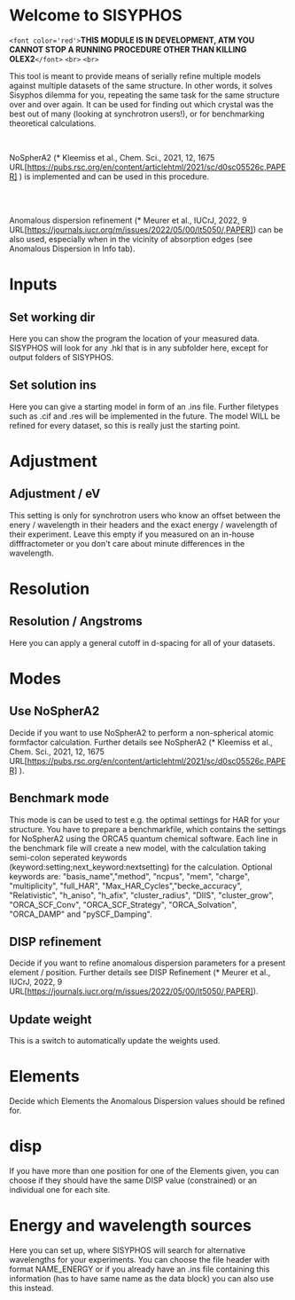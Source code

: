 # Welcome to SISYPHOS

`<font color='red'>`**THIS MODULE IS IN DEVELOPMENT, ATM YOU CANNOT STOP A RUNNING PROCEDURE OTHER THAN KILLING OLEX2**`</font>`
`<br>`
`<br>`

This tool is meant to provide means of serially refine multiple models against multiple datasets of the same structure.
In other words, it solves Sisyphos dilemma for you, repeating the same task for the same structure over and over again.
It can be used for finding out which crystal was the best out of many (looking at synchrotron users!), or for benchmarking theoretical calculations.

<br>

NoSpherA2 (* Kleemiss et al., Chem. Sci., 2021, 12, 1675
&nbsp; URL[https://pubs.rsc.org/en/content/articlehtml/2021/sc/d0sc05526c,PAPER] ) is implemented and can be used in this procedure.

<br>
<br>

Anomalous dispersion refinement (* Meurer et al., IUCrJ, 2022, 9
&nbsp; URL[https://journals.iucr.org/m/issues/2022/05/00/lt5050/,PAPER]) can be also used, especially when in the vicinity of absorption edges (see Anomalous Dispersion in Info tab).

# Inputs

## Set working dir

Here you can show the program the location of your measured data. SISYPHOS will look for any .hkl that is in any subfolder here, except for output folders of SISYPHOS.

## Set solution ins

Here you can give a starting model in form of an .ins file. Further filetypes such as .cif and .res will be implemented in the future. The model WILL be refined for every dataset, so this is really just the starting point.

# Adjustment

## Adjustment / eV

This setting is only for synchrotron users who know an offset between the enery / wavelength in their headers and the exact energy / wavelength of their experiment. Leave this empty if you measured on an in-house difffractometer or you don't care about minute differences in the wavelength.

# Resolution

## Resolution / Angstroms

Here you can apply a general cutoff in d-spacing for all of your datasets.

# Modes

## Use NoSpherA2

Decide if you want to use NoSpherA2 to perform a non-spherical atomic formfactor calculation. Further details see NoSpherA2 (* Kleemiss et al., Chem. Sci., 2021, 12, 1675
&nbsp; URL[https://pubs.rsc.org/en/content/articlehtml/2021/sc/d0sc05526c,PAPER] ).

## Benchmark mode

This mode is can be used to test e.g. the optimal settings for HAR for your structure. You have to prepare a benchmarkfile, which contains the settings for NoSpherA2 using the ORCA5 quantum chemical software. Each line in the benchmark file will create a new model, with the calculation taking semi-colon seperated keywords (keyword:setting;next_keyword:nextsetting) for the calculation. Optional keywords are: "basis_name","method",
                  "ncpus", "mem", "charge",
                  "multiplicity", "full_HAR",
                  "Max_HAR_Cycles","becke_accuracy",
                  "Relativistic", "h_aniso",
                  "h_afix",
                  "cluster_radius", "DIIS",
                  "cluster_grow", "ORCA_SCF_Conv",
                  "ORCA_SCF_Strategy", "ORCA_Solvation", "ORCA_DAMP"
                  and "pySCF_Damping".

## DISP refinement

Decide if you want to refine anomalous dispersion parameters for a present element / position. Further details see DISP Refinement (* Meurer et al., IUCrJ, 2022, 9
&nbsp; URL[https://journals.iucr.org/m/issues/2022/05/00/lt5050/,PAPER]).

## Update weight

This is a switch to automatically update the weights used.

# Elements

Decide which Elements the Anomalous Dispersion values should be refined for.

# disp

If you have more than one position for one of the Elements given, you can choose if they should have the same DISP value (constrained) or an individual one for each site.

# Energy and wavelength sources

Here you can set up, where SISYPHOS will search for alternative wavelengths for your experiments. You can choose the file header with format NAME_ENERGY or if you already have an .ins file containing this information (has to have same name as the data block) you can also use this instead.
